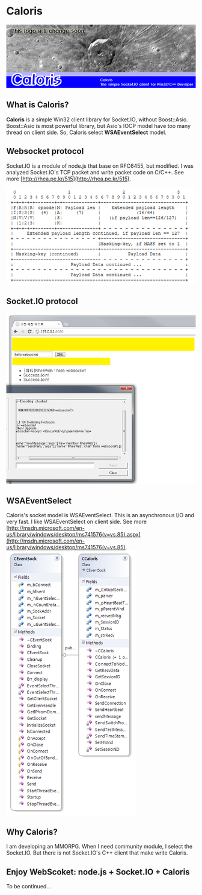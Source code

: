 # Caloris #

![](http://github.com/RheaStrike/Caloris/raw/master/PubImage/calroislogo.PNG)

## What is Caloris? ##

**Caloris** is a simple Win32 client library for Socket.IO, without Boost::Asio. Boost::Asio is most powerful library, but Asio's IOCP model have too many thread on client side.
So, Caloris select **WSAEventSelect** model.

## Websocket protocol ##

Socket.IO is a module of node.js that base on RFC6455, but modified.
I was analyzed Socket.IO's TCP packet and write packet code on C/C++.
See more [http://rhea.pe.kr/515](http://rhea.pe.kr/515).

![](http://github.com/RheaStrike/Caloris/raw/master/PubImage/websocket_framing.PNG)

## Socket.IO protocol ##

![](http://github.com/RheaStrike/Caloris/raw/master/PubImage/ws.png)

## WSAEventSelect ##

Caloris's socket model is WSAEventSelect. This is an asynchronous I/O and very fast. I like WSAEventSelect on client side. See more 
[http://msdn.microsoft.com/en-us/library/windows/desktop/ms741576(v=vs.85).aspx](http://msdn.microsoft.com/en-us/library/windows/desktop/ms741576(v=vs.85).
![](http://github.com/RheaStrike/Caloris/raw/master/PubImage/EventCaloris.PNG)

## Why Caloris? ##

I am developing an MMORPG. When I need community module, I select the Socket.IO.
But there is not Socket.IO's C++ client that make write Caloris.

## Enjoy WebScoket: node.js + Socket.IO + Caloris ##

To be continued...


